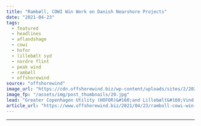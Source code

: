 ```yaml
---
title: "Rambøll, COWI Win Work on Danish Nearshore Projects"
date: "2021-04-23"
tags: 
  - featured
  - headlines
  - aflandshage
  - cowi
  - hofor
  - lillebælt syd
  - nordre flint
  - peak wind
  - rambøll
  - offshorewind
source: "offshorewind"
image_url: "https://cdn.offshorewind.biz/wp-content/uploads/sites/2/2021/04/23110508/Lilebaelt-Syd-20-turbines.jpg"
image_fp: "/assets/img/post_thumbnails/20.jpg"
lead: "Greater Copenhagen Utility (HOFOR)&#160;and Lillebælt&#160;Vind have awarded several contracts for consultancy services for different"
article_url: "https://www.offshorewind.biz/2021/04/23/ramboll-cowi-win-work-on-danish-nearshore-projects/"
---
```


---
